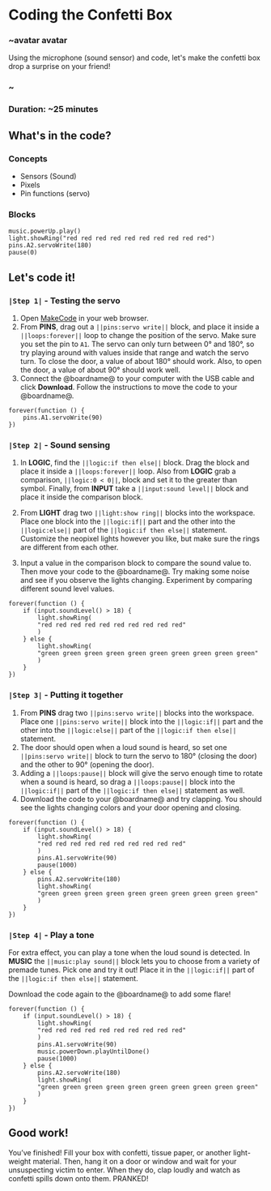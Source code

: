 # Coding the Confetti Box 

### ~avatar avatar 
Using the microphone (sound sensor) and code, let's make the confetti box drop a
surprise on your friend!
### ~ 

### Duration: ~25 minutes 

## What's in the code?

### Concepts
* Sensors (Sound)
* Pixels
* Pin functions (servo)

### Blocks

```cards
music.powerUp.play()
light.showRing("red red red red red red red red red red")
pins.A2.servoWrite(180)
pause(0)
``` 
## Let's code it!

### ``|Step 1|`` - Testing the servo

1. Open [MakeCode](@homeurl@) in your web browser.
2. From **PINS**, drag out a ``||pins:servo write||`` block, and place it inside a ``||loops:forever||`` loop to change the position of the servo. Make sure you set the pin to ``A1``. The servo can only turn between 0° and 180°, so try playing around with values inside that range and watch the servo turn. To close the door, a value of about 180° should work. Also, to open the door, a value of about 90° should work well.
3. Connect the @boardname@ to your computer with the USB cable and click **Download**. Follow the instructions to move the code to your @boardname@.

```blocks
forever(function () {
    pins.A1.servoWrite(90)
})
```

### ``|Step 2|`` - Sound sensing

1. In **LOGIC**, find the ``||logic:if then else||`` block. Drag the block and place it inside a ``||loops:forever||`` loop. Also from **LOGIC** grab a comparison, ``||logic:0 < 0||``, block and set it to the greater than symbol. Finally, from **INPUT** take a ``||input:sound level||`` block and place it inside the comparison block. 

2. From **LIGHT** drag two ``||light:show ring||`` blocks into the workspace. Place one block into the ``||logic:if||`` part and the other into the ``||logic:else||`` part of the ``||logic:if then else||`` statement. Customize the neopixel lights however you like, but make sure the rings are different from each other.

3. Input a value in the comparison block to compare the sound value to. Then move your code to the @boardname@. Try making some noise and see if you observe the lights changing. Experiment by comparing different sound level values.

```blocks
forever(function () {
    if (input.soundLevel() > 18) {
        light.showRing(
        "red red red red red red red red red red"
        )
    } else {
        light.showRing(
        "green green green green green green green green green green"
        )
    }
})
```

### ``|Step 3|`` - Putting it together

1. From **PINS** drag two ``||pins:servo write||`` blocks into the workspace. Place one ``||pins:servo write||`` block into the ``||logic:if||`` part and the other into the ``||logic:else||`` part of the ``||logic:if then else||`` statement.
2. The door should open when a loud sound is heard, so set one ``||pins:servo write||`` block to turn the servo to 180° (closing the door) and the other to 90° (opening the door). 
3. Adding a ``||loops:pause||`` block will give the servo enough time to rotate when a sound is heard, so drag a ``||loops:pause||`` block into the ``||logic:if||`` part of the ``||logic:if then else||`` statement as well.
4. Download the code to your @boardname@ and try clapping. You should see the lights changing colors and your door opening and closing.

```blocks
forever(function () {
    if (input.soundLevel() > 18) {
        light.showRing(
        "red red red red red red red red red red"
        )
        pins.A1.servoWrite(90)
        pause(1000)
    } else {
        pins.A2.servoWrite(180)
        light.showRing(
        "green green green green green green green green green green"
        )
    }
})
```
### ``|Step 4|`` - Play a tone

For extra effect, you can play a tone when the loud sound is detected. In **MUSIC** the ``||music:play sound||`` block lets you to choose from a variety of premade tunes. Pick one and try it out! Place it in the ``||logic:if||`` part of the ``||logic:if then else||`` statement.

Download the code again to the @boardname@ to add some flare!

```blocks
forever(function () {
    if (input.soundLevel() > 18) {
        light.showRing(
        "red red red red red red red red red red"
        )
        pins.A1.servoWrite(90)
        music.powerDown.playUntilDone()
        pause(1000)
    } else {
        pins.A2.servoWrite(180)
        light.showRing(
        "green green green green green green green green green green"
        )
    }
})
```

## Good work!

You’ve finished! Fill your box with confetti, tissue paper, or another light-weight material. Then, hang it on a door or window and wait for your unsuspecting victim to enter. When they do, clap loudly and watch as confetti spills down onto them. PRANKED!
